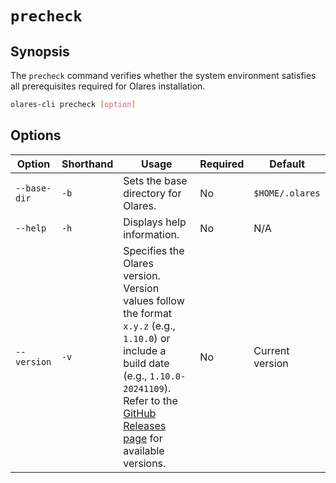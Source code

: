 # `precheck`

## Synopsis
The `precheck` command verifies whether the system environment satisfies all prerequisites required for Olares installation.

```bash
olares-cli precheck [option]
```

## Options

| Option     | Shorthand | Usage                                                                                                                                                                                                                                                     | Required | Default                           |
|------------|-----------|-----------------------------------------------------------------------------------------------------------------------------------------------------------------------------------------------------------------------------------------------------------|-------------------------|-----------------------------------|
| `--base-dir`| `-b`      | Sets the base directory for Olares.                                                                                                                                                                                                                       | No                   | `$HOME/.olares`                   |
| `--help`   | `-h`      | Displays help information.                                                                                                                                                                                                                                | No                   | N/A                               |
| `--version`| `-v`      | Specifies the Olares version. <br>Version values follow the format `x.y.z` (e.g., `1.10.0`) or include a build date (e.g., `1.10.0-20241109`).<br> Refer to the [GitHub Releases page](https://github.com/beclab/Olares/releases) for available versions. | No                   | Current version |
